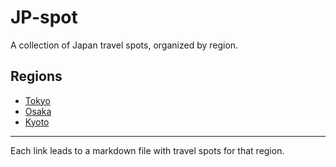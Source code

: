 # JP-spot

A collection of Japan travel spots, organized by region.

## Regions

- [Tokyo](./Tokyo.md)
- [Osaka](./Osaka.md)
- [Kyoto](./Kyoto.md)

---

Each link leads to a markdown file with travel spots for that region.
